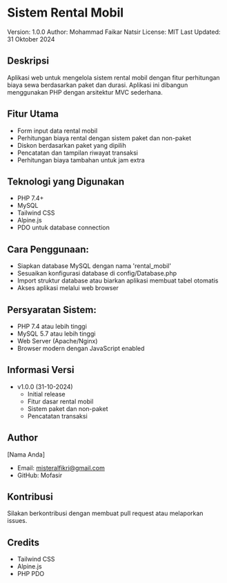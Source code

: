 # Sistem Rental Mobil
Version: 1.0.0
Author: Mohammad Faikar Natsir
License: MIT
Last Updated: 31 Oktober 2024

## Deskripsi
Aplikasi web untuk mengelola sistem rental mobil dengan fitur perhitungan biaya sewa berdasarkan paket dan durasi. Aplikasi ini dibangun menggunakan PHP dengan arsitektur MVC sederhana.

## Fitur Utama
- Form input data rental mobil
- Perhitungan biaya rental dengan sistem paket dan non-paket
- Diskon berdasarkan paket yang dipilih
- Pencatatan dan tampilan riwayat transaksi
- Perhitungan biaya tambahan untuk jam extra

## Teknologi yang Digunakan
- PHP 7.4+
- MySQL
- Tailwind CSS
- Alpine.js
- PDO untuk database connection

## Cara Penggunaan:
- Siapkan database MySQL dengan nama 'rental_mobil'
- Sesuaikan konfigurasi database di config/Database.php
- Import struktur database atau biarkan aplikasi membuat tabel otomatis
- Akses aplikasi melalui web browser

## Persyaratan Sistem:
- PHP 7.4 atau lebih tinggi
- MySQL 5.7 atau lebih tinggi
- Web Server (Apache/Nginx)
- Browser modern dengan JavaScript enabled

## Informasi Versi
- v1.0.0 (31-10-2024)
  - Initial release
  - Fitur dasar rental mobil
  - Sistem paket dan non-paket
  - Pencatatan transaksi

## Author
[Nama Anda]
- Email: misteralfikri@gmail.com
- GitHub: Mofasir

## Kontribusi
Silakan berkontribusi dengan membuat pull request atau melaporkan issues.

## Credits
- Tailwind CSS
- Alpine.js
- PHP PDO
